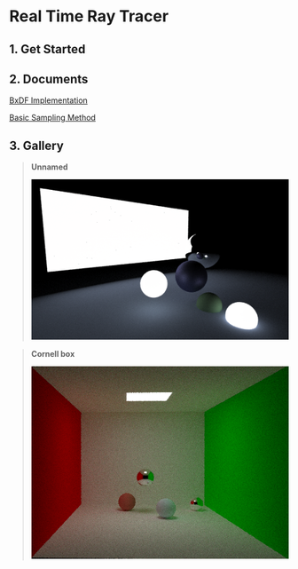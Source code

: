 # Real Time Ray Tracer

## 1. Get Started





## 2. Documents

[BxDF Implementation](./Docs/BxDF.md)

[Basic Sampling Method](./Docs/BasicSamplingMethod.md)

## 3. Gallery

> **Unnamed**
>
> ![](https://raw.githubusercontent.com/lxcug/imgs/main/20240423190031.png)



> **Cornell box**
>
> ![](https://raw.githubusercontent.com/lxcug/imgs/main/20240423172133.png)
